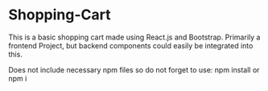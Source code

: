 # Shopping-Cart

This is a basic shopping cart made using React.js and Bootstrap. Primarily a frontend Project, but backend components could easily be integrated into this.

Does not include necessary npm files so do not forget to use: 
npm install or npm i
